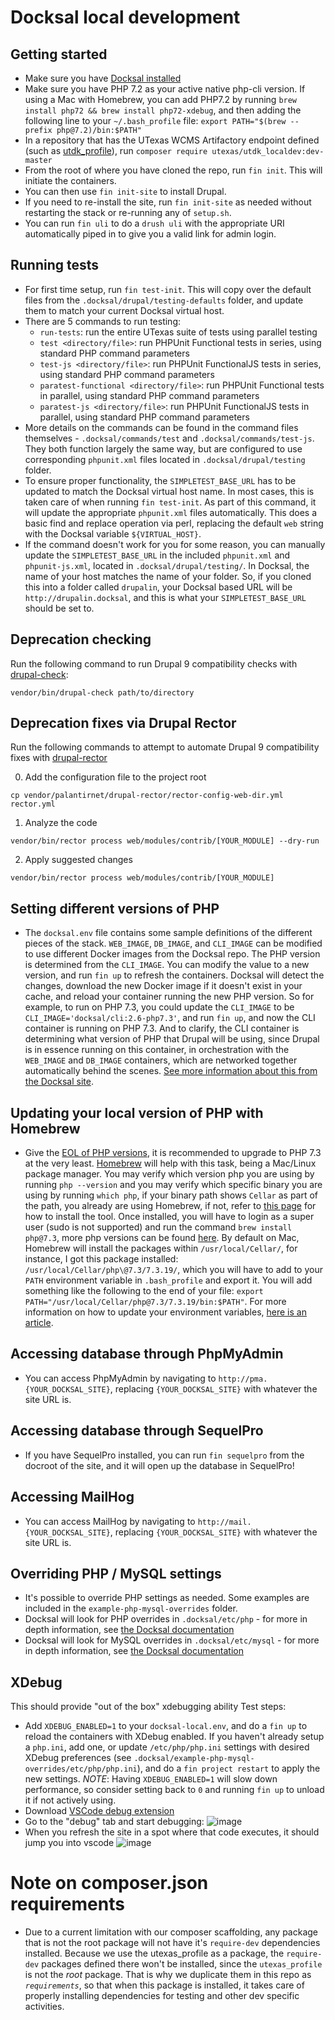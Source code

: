 # Docksal local development

## Getting started
* Make sure you have [Docksal installed](https://docs.docksal.io/getting-started/setup/)
* Make sure you have PHP 7.2 as your active native php-cli version. If using a Mac with Homebrew, you can add PHP7.2 by running `brew install php72 && brew install php72-xdebug`, and then adding the following line to your `~/.bash_profile` file: `export PATH="$(brew --prefix php@7.2)/bin:$PATH"`
* In a repository that has the UTexas WCMS Artifactory endpoint defined (such as [utdk_profile](https://github.austin.utexas.edu/eis1-wcs/utdk_profile)), run `composer require utexas/utdk_localdev:dev-master`
* From the root of where you have cloned the repo, run `fin init`. This will initiate the containers.
* You can then use `fin init-site` to install Drupal.
* If you need to re-install the site, run `fin init-site` as needed without restarting the stack or re-running any of `setup.sh`.
* You can run `fin uli` to do a `drush uli` with the appropriate URI automatically piped in to give you a valid link for admin login.

## Running tests
* For first time setup, run `fin test-init`. This will copy over the default files from the `.docksal/drupal/testing-defaults` folder, and update them to match your current Docksal virtual host.
* There are 5 commands to run testing:
  - `run-tests`: run the entire UTexas suite of tests using parallel testing
  - `test <directory/file>`: run PHPUnit Functional tests in series, using standard PHP command parameters
  - `test-js <directory/file>`: run PHPUnit FunctionalJS tests in series, using standard PHP command parameters
  - `paratest-functional <directory/file>`: run PHPUnit Functional tests in parallel, using standard PHP command parameters
  - `paratest-js <directory/file>`: run PHPUnit FunctionalJS tests in parallel, using standard PHP command parameters
* More details on the commands can be found in the command files themselves - `.docksal/commands/test` and `.docksal/commands/test-js`. They both function largely the same way, but are configured to use corresponding `phpunit.xml` files located in `.docksal/drupal/testing` folder.
* To ensure proper functionality, the `SIMPLETEST_BASE_URL` has to be updated to match the Docksal virtual host name. In most cases, this is taken care of when running `fin test-init`. As part of this command, it will update the appropriate `phpunit.xml` files automatically. This does a basic find and replace operation via perl, replacing the default `web` string with the Docksal variable `${VIRTUAL_HOST}`.
* If the command doesn't work for you for some reason, you can manually update the `SIMPLETEST_BASE_URL` in the included `phpunit.xml` and `phpunit-js.xml`, located in `.docksal/drupal/testing/`. In Docksal, the name of your host matches the name of your folder. So, if you cloned this into a folder called `drupalin`, your Docksal based URL will be `http://drupalin.docksal`, and this is what your `SIMPLETEST_BASE_URL` should be set to.

## Deprecation checking
Run the following command to run Drupal 9 compatibility checks with [drupal-check](https://github.com/mglaman/drupal-check):

```
vendor/bin/drupal-check path/to/directory
```

## Deprecation fixes via Drupal Rector

Run the following commands to attempt to automate Drupal 9 compatibility fixes with [drupal-rector](https://github.com/palantirnet/drupal-rector)

0. Add the configuration file to the project root

```
cp vendor/palantirnet/drupal-rector/rector-config-web-dir.yml rector.yml
```

1. Analyze the code

```
vendor/bin/rector process web/modules/contrib/[YOUR_MODULE] --dry-run
```

2. Apply suggested changes

```
vendor/bin/rector process web/modules/contrib/[YOUR_MODULE]
```


## Setting different versions of PHP
* The `docksal.env` file contains some sample definitions of the different pieces of the stack. `WEB_IMAGE`, `DB_IMAGE`, and `CLI_IMAGE` can be modified to use different Docker images from the Docksal repo. The PHP version is determined from the `CLI_IMAGE`. You can modify the value to a new version, and run `fin up` to refresh the containers. Docksal will detect the changes, download the new Docker image if it doesn't exist in your cache, and reload your container running the new PHP version. So for example, to run on PHP 7.3, you could update the `CLI_IMAGE` to be `CLI_IMAGE='docksal/cli:2.6-php7.3'`, and run `fin up`, and now the CLI container is running on PHP 7.3. And to clarify, the CLI container is determining what version of PHP that Drupal will be using, since Drupal is in essence running on this container, in orchestration with the `WEB_IMAGE` and `DB_IMAGE` containers, which are networked together automatically behind the scenes. [See more information about this from the Docksal site](https://docs.docksal.io/service/cli/settings/).

## Updating your local version of PHP with Homebrew
* Give the [EOL of PHP versions](https://www.php.net/supported-versions.php), it is recommended to upgrade to PHP 7.3 at the very least. [Homebrew](https://brew.sh/) will help with this task, being a Mac/Linux package manager. You may verify which version php you are using by running `php --version` and you may verify which specific binary you are using by running `which php`, if your binary path shows `Cellar` as part of the path, you already are using Homebrew, if not, refer to [this page](https://docs.brew.sh/Installation) for how to install the tool. Once installed, you will have to login as a super user (sudo is not supported) and run the command `brew install php@7.3`, more php versions can be found [here](https://formulae.brew.sh/formula/php). By default on Mac, Homebrew will install the packages within `/usr/local/Cellar/`, for instance, I got this package installed: `/usr/local/Cellar/php\@7.3/7.3.19/`, which you will have to add to your `PATH` environment variable in `.bash_profile` and export it. You will add something like the following to the end of your file: `export PATH="/usr/local/Cellar/php@7.3/7.3.19/bin:$PATH"`. For more information on how to update your environment variables, [here is an article](https://imstudio.medium.com/path-macos-best-practice-for-path-environment-variables-on-mac-os-35ec4076a486).


## Accessing database through PhpMyAdmin
* You can access PhpMyAdmin by navigating to `http://pma.{YOUR_DOCKSAL_SITE}`, replacing `{YOUR_DOCKSAL_SITE}` with whatever the site URL is.

## Accessing database through SequelPro
* If you have SequelPro installed, you can run `fin sequelpro` from the docroot of the site, and it will open up the database in SequelPro!

## Accessing MailHog
* You can access MailHog by navigating to `http://mail.{YOUR_DOCKSAL_SITE}`, replacing `{YOUR_DOCKSAL_SITE}` with whatever the site URL is.

## Overriding PHP / MySQL settings
* It's possible to override PHP settings as needed. Some examples are included in the `example-php-mysql-overrides` folder.
* Docksal will look for PHP overrides in `.docksal/etc/php` - for more in depth information, see [the Docksal documentation](https://docs.docksal.io/service/cli/settings/)
* Docksal will look for MySQL overrides in `.docksal/etc/mysql` - for more in depth information, see [the Docksal documentation](https://docs.docksal.io/service/db/settings/)

## XDebug
This should provide "out of the box" xdebugging ability
Test steps:
* Add `XDEBUG_ENABLED=1` to your `docksal-local.env`, and do a `fin up` to reload the containers with XDebug enabled. If you haven't already setup a `php.ini`, add one, or update `/etc/php/php.ini` settings with desired XDebug preferences (see `.docksal/example-php-mysql-overrides/etc/php/php.ini`), and do a `fin project restart` to apply the new settings. *NOTE*: Having `XDEBUG_ENABLED=1` will slow down performance, so consider setting back to `0` and running `fin up` to unload it if not actively using.
* Download [VSCode debug extension](https://marketplace.visualstudio.com/items?itemName=felixfbecker.php-debug)
* Go to the "debug" tab and start debugging:
![image](https://media.github.austin.utexas.edu/user/68/files/3fc12580-6cd4-11e9-9ecc-98090c974553)
* When you refresh the site in a spot where that code executes, it should jump you into vscode
![image](https://media.github.austin.utexas.edu/user/68/files/7e56e000-6cd4-11e9-90f0-58c9ac48b006)

# Note on composer.json requirements
* Due to a current limitation with our composer scaffolding, any package that is not the root package will not have it's `require-dev` dependencies installed. Because we use the utexas_profile as a package, the `require-dev` packages defined there won't be installed, since the `utexas_profile` is not the *root* package. That is why we duplicate them in this repo as *`requirements`*, so that when this package is installed, it takes care of properly installing dependencies for testing and other dev specific activities.
